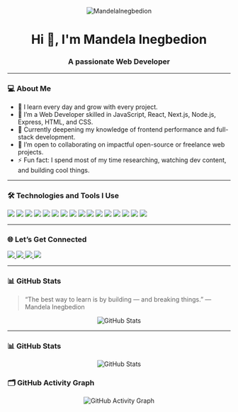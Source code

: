 <p align="center">
  <img src="https://komarev.com/ghpvc/?username=MandelaInegbedion&label=Profile%20views&color=0e75b6&style=flat" alt="MandelaInegbedion" />
</p>

<h1 align="center">Hi 👋, I'm Mandela Inegbedion</h1>
<h3 align="center">A passionate Web Developer</h3>

---

### 💻 About Me

- 🌱 I learn every day and grow with every project.
- 🔭 I’m a Web Developer skilled in JavaScript, React, Next.js, Node.js, Express, HTML, and CSS.
- 🧠 Currently deepening my knowledge of frontend performance and full-stack development.
- 🤝 I’m open to collaborating on impactful open-source or freelance web projects.
- ⚡ Fun fact: I spend most of my time researching, watching dev content, and building cool things.

---

### 🛠️ Technologies and Tools I Use

<p>
  <!-- Frontend -->
  <img src="https://img.shields.io/badge/JavaScript-F7DF1E?style=for-the-badge&logo=javascript&logoColor=black"/>
  <img src="https://img.shields.io/badge/TypeScript-3178C6?style=for-the-badge&logo=typescript&logoColor=white"/>
  <img src="https://img.shields.io/badge/React-20232A?style=for-the-badge&logo=react&logoColor=61DAFB"/>
  <img src="https://img.shields.io/badge/Next.js-000000?style=for-the-badge&logo=next.js&logoColor=white"/>
  <img src="https://img.shields.io/badge/Tailwind_CSS-06B6D4?style=for-the-badge&logo=tailwind-css&logoColor=white"/>
  <img src="https://img.shields.io/badge/Bootstrap-563D7C?style=for-the-badge&logo=bootstrap&logoColor=white"/>
  <img src="https://img.shields.io/badge/HTML5-E34F26?style=for-the-badge&logo=html5&logoColor=white"/>
  <img src="https://img.shields.io/badge/CSS3-1572B6?style=for-the-badge&logo=css3&logoColor=white"/>

  <!-- Backend -->
  <img src="https://img.shields.io/badge/Node.js-339933?style=for-the-badge&logo=node.js&logoColor=white"/>
  <img src="https://img.shields.io/badge/Express.js-000000?style=for-the-badge&logo=express&logoColor=white"/>
  <img src="https://img.shields.io/badge/MongoDB-47A248?style=for-the-badge&logo=mongodb&logoColor=white"/>

  <!-- Tools -->
  <img src="https://img.shields.io/badge/Git-F05032?style=for-the-badge&logo=git&logoColor=white"/>
  <img src="https://img.shields.io/badge/GitHub_Actions-2088FF?style=for-the-badge&logo=github-actions&logoColor=white"/>
  <img src="https://img.shields.io/badge/Prettier-F7B93E?style=for-the-badge&logo=prettier&logoColor=black"/>
  <img src="https://img.shields.io/badge/Markdown-000000?style=for-the-badge&logo=markdown&logoColor=white"/>
  <img src="https://img.shields.io/badge/VS_Code-007ACC?style=for-the-badge&logo=visual-studio-code&logoColor=white"/>
</p>

---

### 🌐 Let’s Get Connected

<p>
  <a href="https://x.com/Mandyy_Special?t=LnnyJ_bFwfxbcfyRPLt9Fg&s=08" target="_blank">
    <img src="https://img.shields.io/badge/Twitter-1DA1F2?style=for-the-badge&logo=twitter&logoColor=white"/>
  </a>
  <a href="https://www.linkedin.com/in/mandela-inegbedion-478bb5247/" target="_blank">
    <img src="https://img.shields.io/badge/LinkedIn-0A66C2?style=for-the-badge&logo=linkedin&logoColor=white"/>
  </a>
  <a href="https://www.instagram.com/mandyy_special/profilecard/?igsh=MTBubjFwYzd5bXVzYw==" target="_blank">
    <img src="https://img.shields.io/badge/Instagram-E4405F?style=for-the-badge&logo=instagram&logoColor=white"/>
  </a>
  <a href="mailto:mandelainegbedion9@gmail.com" target="_blank">
    <img src="https://img.shields.io/badge/Gmail-D14836?style=for-the-badge&logo=gmail&logoColor=white"/>
  </a>
</p>

---

### 📊 GitHub Stats

> “The best way to learn is by building — and breaking things.” — Mandela Inegbedion
 
<p align="center">
  <img src="https://github-readme-stats.vercel.app/api?username=Mandela-Inegbedion&show_icons=true&theme=radical&count_private=true&include_all_commits=true" alt="GitHub Stats" />
</p>

---

### 📊 GitHub Stats

<p align="center">
  <img src="https://github-readme-stats.vercel.app/api?username=MandelaInegbedion&show_icons=true&theme=radical&count_private=true&include_all_commits=true" alt="GitHub Stats" />
</p>

### 🗂️ GitHub Activity Graph

<p align="center">
  <img src="https://github-readme-activity-graph.vercel.app/graph?username=MandelaInegbedion&theme=radical" alt="GitHub Activity Graph" />
</p>

